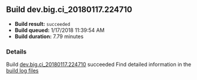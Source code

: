 ## Build dev.big.ci_20180117.224710
- **Build result:** `succeeded`
- **Build queued:** 1/17/2018 11:39:54 AM
- **Build duration:** 7.79 minutes
### Details
Build [dev.big.ci_20180117.224710](https://winappstudio.visualstudio.com/web/build.aspx?pcguid=a4ef43be-68ce-4195-a619-079b4d9834c2&builduri=vstfs%3a%2f%2f%2fBuild%2fBuild%2f24710) succeeded
Find detailed information in the [build log files](https://uwpctdiags.blob.core.windows.net/buildlogs/dev.big.ci_20180117.224710_logs.zip)
